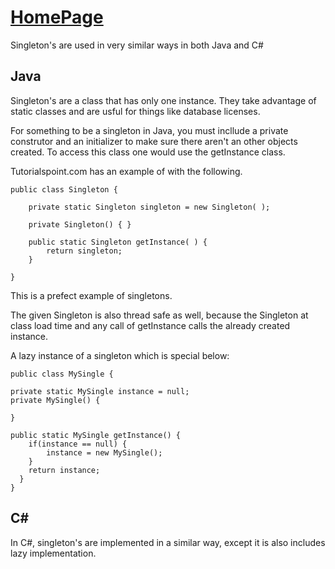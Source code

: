 # [HomePage](README.md)


Singleton's are used in very similar ways in both Java and C#

## Java

Singleton's are a class that has only one instance.  They take advantage of static classes and are usful for things like database licenses.

For something to be a singleton in Java, you must incllude a private construtor and an initializer to make sure there aren't an other objects created.  To access this class one would use the getInstance class.

Tutorialspoint.com has an example of with the following. 

```
public class Singleton {

    private static Singleton singleton = new Singleton( );

    private Singleton() { }

    public static Singleton getInstance( ) {
        return singleton;
    }

}
```
    
This is a prefect example of singletons.

The given Singleton is also thread safe as well, because the Singleton at class load time and any call of getInstance calls the already created instance.  

A lazy instance of a singleton which is special below:

```
public class MySingle {

private static MySingle instance = null;
private MySingle() {
    
}

public static MySingle getInstance() {
    if(instance == null) {
        instance = new MySingle();
    }
    return instance;
  }
}
```
    
## C#

In C#, singleton's are implemented in a similar way, except it is also includes lazy implementation.